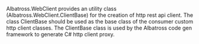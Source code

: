 Albatross.WebClient provides an utility class (Albatross.WebClient.ClientBase) for the creation of http rest api client.  The class ClientBase should be used as the base class of the consumer custom http client classes.  The ClientBase class is used by the Albatross code gen framework to generate C# http client proxy.
